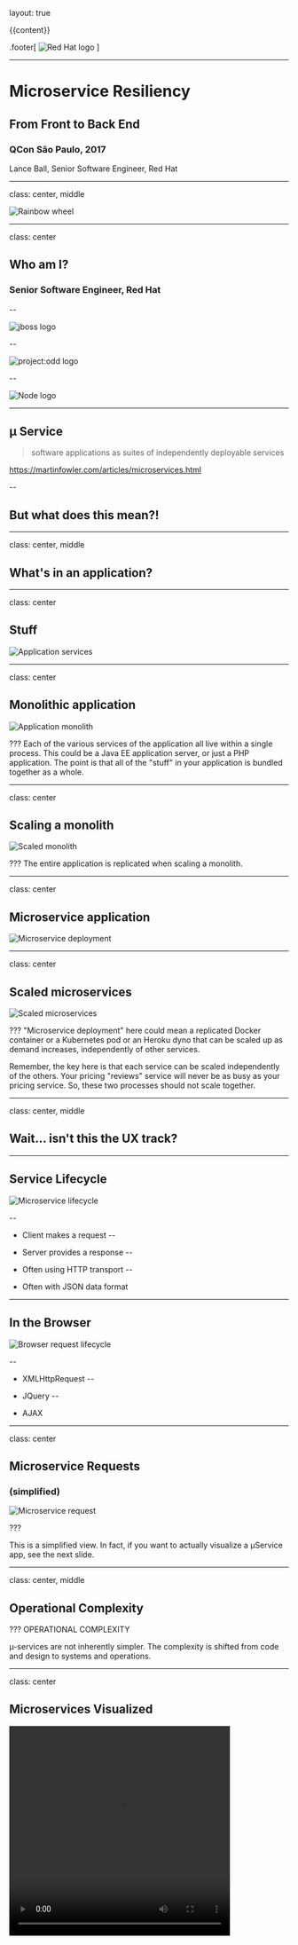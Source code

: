 layout: true

{{content}}

.footer[
  ![Red Hat logo](redhat-logo.jpg)
]

---
# Microservice Resiliency
## From Front to Back End


### QCon São Paulo, 2017

Lance Ball,
Senior Software Engineer,
Red Hat

---

class: center, middle

![Rainbow wheel](rainbow-wheel.jpg)

---

class: center

## Who am I?

### Senior Software Engineer, Red Hat

--

![jboss logo](jboss-logo.png)

--

![project:odd logo](projectodd-logo.png)

--

![Node logo](nodejs-logo-wide.png)

---

## µ Service


> software applications as suites of independently deployable services

https://martinfowler.com/articles/microservices.html

--

## But what does this mean?!

---
class: center, middle
## What's in an application?

---

class: center

## Stuff

![Application services](services.png)

---
class: center

## Monolithic application

![Application monolith](monolith.png)

???
Each of the various services of the application all live within a
single process. This could be a Java EE application server, or just
a PHP application. The point is that all of the "stuff" in your application
is bundled together as a whole.

---
class: center

## Scaling a monolith

![Scaled monolith](scaled-monolith.png)

???
The entire application is replicated when scaling a monolith.

---
class: center

## Microservice application

![Microservice deployment](microservice-deployment.png)

---
class: center

## Scaled microservices

![Scaled microservices](scaled-microservices.png)

???
"Microservice deployment" here could mean a replicated Docker container
or a Kubernetes pod or an Heroku dyno that can be scaled up as demand
increases, independently of other services.

Remember, the key here is that each service can be scaled independently
of the others. Your pricing "reviews" service will never be as busy as
your pricing service. So, these two processes should not scale together.

---
class: center, middle

## Wait... isn't this the UX track?

---
## Service Lifecycle

![Microservice lifecycle](lifecycle.png)

--

* Client makes a request
--

* Server provides a response
--

* Often using HTTP transport
--

* Often with JSON data format
---
## In the Browser

![Browser request lifecycle](browser-lifecycle.png)

--

* XMLHttpRequest
--

* JQuery
--

* AJAX
---
class: center

## Microservice Requests
### (simplified)

![Microservice request](microservice-request.png)

???

This is a simplified view.
In fact, if you want to actually visualize a µService app,
see the next slide.

---
class: center, middle

## Operational Complexity

???
OPERATIONAL COMPLEXITY

µ-services are not inherently simpler. The complexity is shifted
from code and design to systems and operations.

---

class: center

## Microservices Visualized

<video width="398" height="378" autoplay loop>
  <source src="https://video.twimg.com/tweet_video/C7sOlUjVYAEzz0y.mp4" type="video/mp4">

https://twitter.com/ThePracticalDev/status/845285541528719360

---

## Problems

--

* Timeouts

--

* Network saturation


--

* Programmer error

--

* Disk failure

--

* Transitive dependencies

???

If your application uses any kind of I/O

---

class: center

## Cascading failures

![Cascading failures](cascading-failure.png)

---

class: center, middle

![Sysiphus](giphy.gif)

---

# How to deal with all this

--

* Limit single points of failure

--

* Shed load when possible

--

* Provide fallback behavior

--

* Optimize failure discovery

---

## Circuit Breaker
--

* Calls that could fail are wrapped

--

* Circuit opens at a failure threshold

--

* Further calls short circuit for a while

--

* Later, circuit tries again and trips immediately if there is failure

---
class: middle, center

![Flow chart](flowchart.png)

---
class: middle, center

## Circuit State

![State](state.png)

---

## Async operation that could fail

```js
// Use JQuery to get cart info
$.get('http://mystore.com/cart')
  .then((json) => {
    // update the UI with JSON data
  })
  .catch((e) => {
    // oops something went wrong
   console.error(e);
  })
```

--

### Shed load when possible

???
This is fine, but it ignores the fact that the server may
be continually failing, and has no mechanism builtin to
allow for throttling back.

Fallback behavior could be implemented in the catch
clause, but may end up duplicating implementation of
the success condition.

---

## Aside - Promsies

```js
// Use JQuery to get cart info
$.get('http://mystore.com/cart')
* .then((json) => {
    // update the UI with JSON data
  })
* .catch((e) => {
    // oops something went wrong
   console.error(e);
  })
```
---

## Circuit Breaker Example

```js
// Use JQuery's ajax wrapper and circuit breaker
// defaults for failure threshold, timing, etc.
const circuit = circuitBreaker($.get);

circuit.fire('http://nodejs.org/dist/index.json')
  .then((json) => {
    // update the UI with JSON data
  })
  // on failure, just log to console
  .catch(console.error);
```

???

Doesn't look that much different than the original.
But this version allows your code to automatically
throttle requests to allow the server to recover.

Note the promise API in use here. What about callbacks?
Node uses callbacks everywhere...

---

## Circuit Breaker Example

```js
// Use JQuery's ajax wrapper and circuit breaker
// defaults for failure threshold, timing, etc.
*const circuit = circuitBreaker($.get);

circuit.fire('http://nodejs.org/dist/index.json')
  .then((json) => {
    // update the UI with JSON data
  })
  // on failure, just log to console
  .catch(console.error);
```

---

## Circuit Breaker Example

```js
// Use JQuery's ajax wrapper and circuit breaker
// defaults for failure threshold, timing, etc.
const circuit = circuitBreaker($.get);

*circuit.fire('http://nodejs.org/dist/index.json')
  .then((json) => {
    // update the UI with JSON data
  })
  // on failure, just log to console
  .catch(console.error);
```

---

## Promises vs. Callbacks

```js
// Wrap Node.js' fs.readFile as a promise-returning function
*const readFile = circuitBreaker.promisify(fs.readFile);

const circuit = circuitBreaker(readFile, options);

circuit.fire('./package.json', 'utf-8')
  .then(console.log)
  .catch(console.error);
```

???

Switch to terminal and do this example.
Use the error output to point out the need for a fallback

---

## Circuit Breaker Fallback

### Provides default behavior in case of error

```js
*circuit.fallback((file) => `Sorry, I can't read ${file}`);

// Fallback function is still a success case
circuit.fire('./package.jsob')
  .then((data) => console.log(`package.json: \n${data}`))
  .catch((err) => console.error(`ERR: ${err}`));
```

???
A circuit breaker's fallback is just a function. But you can also
supply a circuit as a fallback. Neat, huh?
---

## Circuit Breaker Fallback

### Provides default behavior in case of error

```js
circuit.fallback((file) => `Sorry, I can't read ${file}`);

// Fallback function is still a success case
*circuit.fire('./package.jsob')
  .then((data) => console.log(`package.json: \n${data}`))
  .catch((err) => console.error(`ERR: ${err}`));
```

???
Go back to the console to demonstrate this. But DO NOT USE MULTILINE.

---

## Caching
### Always returns the same value

```js
const now = circuitBreaker(Date, { cache: true });
```

--
```js
circuit.fire().then(console.log);
// Mon Apr 10 2017 12:10:26 GMT-0400 (EDT)
circuit.fire().then(console.log);
// Mon Apr 10 2017 12:10:26 GMT-0400 (EDT)
circuit.fire().then(console.log);
// Mon Apr 10 2017 12:10:26 GMT-0400 (EDT)
```

---

## When is this useful?

* Frequent hits, infrequent change
* E.g. username

```js
const username = circuitBreaker(fetchUsername, { cache: true });

// periodically clear the cache
setInterval(_ => username.clearCache(), 5000);
```

---

## Events

Circuit breakers are event emitters


```js
  // Update the UI specifically for timeout errors
*  circuit.on('timeout',
    () => $(element).prepend(
      mkNode(`${route} is taking too long to respond.`)));
```
--
<div style='float:left;width:50%'>
<ul class='events'>
  <li>`fire`</li>
  <li>`reject`</li>
  <li>`timeout`</li>
  <li>`success`</li>
  <li>`failure`</li>
</ul>
</div>

<div style='float:right;width:50%'>
<ul class='events'>
  <li>`open`</li>
  <li>`close`</li>
  <li>`halfOpen`</li>
  <li>`fallback`</li>
  <li>`snapshot`</li>
</ul>
</div>

---

## Status

```js
*// create a 10 sec window with 10 buckets of 1 sec
*const circuit = circuitBreaker(asyncFunc, {
*  rollingCountTimeout: 10000,
*  rollingCountBuckets: 10
*});

// status is calculated every time status is accessed
const status = circuit.status

// print the entire statistical window
console.log(status.window);

// print the rolling stats
console.log(status.stats);
```

---

## Status

```js
// create a 10 sec window with 10 buckets of 1 sec
const circuit = circuitBreaker(asyncFunc, {
  rollingCountTimeout: 10000,
  rollingCountBuckets: 10
});

*// status is calculated every time status is accessed
*const status = circuit.status

// print the entire statistical window
console.log(status.window);

// print the rolling stats
console.log(status.stats);
```

---
## Status

```js
// print the rolling stats
console.log(status.stats);

*// { failures: 3,
*//   fallbacks: 4,
*//   successes: 44,
*//   rejects: 4,
*//   fires: 48,
*//   timeouts: 1,
*//   cacheHits: 0,
*//   cacheMisses: 0 }

```

---

## Dashboard

![Hystrix Dashboard](dashboard-annoted-circuit-640.png)
<div class='right' style='font-size:small'>http://techblog.netflix.com/2012/12/hystrix-dashboard-and-turbine.html</div>

---
## Demo

---
class: center

## Thanks & Questions

<span class='left'>
http://lanceball.com/qcon-saopaulo-2017/<br/>
https://github.com/lance/qcon-saopaulo-2017<br/>
Twitter - @lanceball<br/>
GitHub - @lance
</span>

<span class='right'>
<img src='handsup.png' alt='questions'/>
</span>

